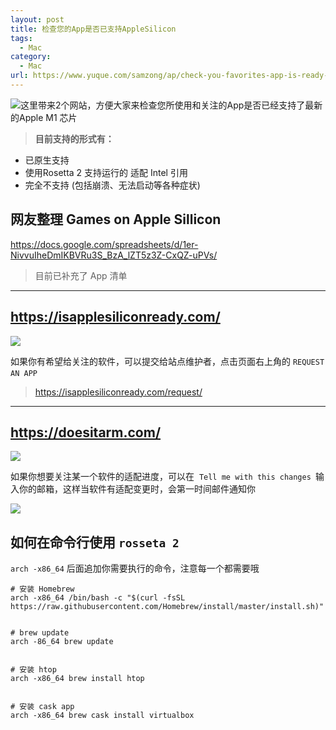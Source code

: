 ```yaml
---
layout: post
title: 检查您的App是否已支持AppleSilicon
tags:
  - Mac
category:
  - Mac
url: https://www.yuque.com/samzong/ap/check-you-favorites-app-is-ready-on-applesilicon
---
```


![](assets/check-you-favorites-app-is-ready-on-applesilicon)这里带来2个网站，方便大家来检查您所使用和关注的App是否已经支持了最新的Apple M1 芯片

> **目前支持的形式有：**

- 已原生支持
- 使用Rosetta 2 支持运行的 适配 Intel 引用
- 完全不支持 (包括崩溃、无法启动等各种症状)


## 网友整理 Games on Apple Sillicon

<https://docs.google.com/spreadsheets/d/1er-NivvuIheDmIKBVRu3S_BzA_lZT5z3Z-CxQZ-uPVs/>

> 目前已补充了 App 清单

***


## <https://isapplesiliconready.com/>

![](http://ipic-typora-samzong.oss-cn-qingdao.aliyuncs.com//uPic/2020-11-24-142803.png?x-oss-process=image/resize,w_960,m_lfit)

如果你有希望给关注的软件，可以提交给站点维护者，点击页面右上角的 `REQUEST AN APP` 

> <https://isapplesiliconready.com/request/>

***


## <https://doesitarm.com/>

![](http://ipic-typora-samzong.oss-cn-qingdao.aliyuncs.com//uPic/2020-11-24-143231.png?x-oss-process=image/resize,w_960,m_lfit)

如果你想要关注某一个软件的适配进度，可以在  `Tell me with this changes `输入你的邮箱，这样当软件有适配变更时，会第一时间邮件通知你

![](http://ipic-typora-samzong.oss-cn-qingdao.aliyuncs.com//uPic/2020-11-24-143450.png?x-oss-process=image/resize,w_960,m_lfit)


## 如何在命令行使用 `rosseta 2` 

`arch -x86_64` 后面追加你需要执行的命令，注意每一个都需要哦

```shell
# 安装 Homebrew
arch -x86_64 /bin/bash -c "$(curl -fsSL https://raw.githubusercontent.com/Homebrew/install/master/install.sh)"


# brew update 
arch -86_64 brew update


# 安装 htop
arch -x86_64 brew install htop


# 安装 cask app
arch -x86_64 brew cask install virtualbox
```
